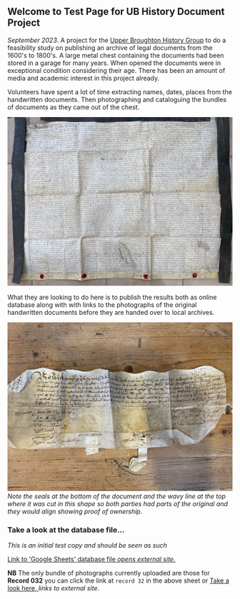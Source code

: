 ## Welcome to Test Page for UB History Document Project




*September 2023*.  A project for the [Upper Broughton History Group](http://upperbroughtonhistory.org.uk) to do a feasibility study on publishing an archive of legal documents from the 1600's to 1800's. A large metal chest containing the documents had been stored in a garage for many years. When opened the documents were in exceptional condition considering their age. There has been an amount of media and academic interest in this project already. 

Volunteers have spent a lot of time extracting names, dates, places from the handwritten documents. Then photographing and cataloguing the bundles of documents as they came out of the chest.

![One of the larger documents](/images/IMG_3289-1.jpg)

What they are looking to do here is to publish the results both as online database  along with with links to the photographs of the original handwritten documents before they are handed over to local archives. 

![Note the way in which the document was cut to share so both parts had to align as proof of ownership](/images/IMG_3296-1.jpg)
*Note the seals at the bottom of the document and the wavy line at the top where it was cut in this shape so both parties had parts of the original and they would align showing proof of ownership.*

### Take a look at the database file…

*This is an initial test copy and should be seen as such*

[Link to 'Google Sheets' database file *opens external site*.](https://docs.google.com/spreadsheets/d/11zjqmcYhxKcK4aE7gL6R7wT0ZYlthhYtvYY5m7eTyRE/edit?usp=sharing)


**NB** The only bundle of photographs currently uploaded are those for **Record 032** you can click the link at `record 32` in the above sheet or [Take a look here, ](https://photos.app.goo.gl/XcEALEC8tbh18hnu8) *links to external site*.



